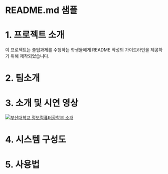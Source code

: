 # README.md 샘플

# 1. 프로젝트 소개

 이 프로젝트는 졸업과제를 수행하는 학생들에게 README 작성의 가이드라인을 제공하기 위해 제작되었습니다.

# 2. 팀소개
 


# 3. 소개 및 시연 영상

[![부산대학교 정보컴퓨터공학부 소개](http://img.youtube.com/vi/zh_gQ_lmLqE/0.jpg)](https://youtu.be/zh_gQ_lmLqE)    

# 4. 시스템 구성도

# 5. 사용법



